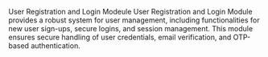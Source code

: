 User Registration and Login Modeule
User Registration and Login Module provides a robust system for user management, including functionalities for new user sign-ups, secure logins, and session management. This module ensures secure handling of user credentials, email verification, and OTP-based authentication.
